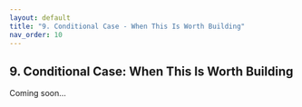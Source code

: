 ```yaml
---
layout: default
title: "9. Conditional Case - When This Is Worth Building"
nav_order: 10
---
```


## 9. Conditional Case: When This Is Worth Building

Coming soon…